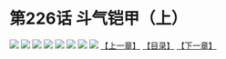 # 第226话 斗气铠甲（上）
![](https://mhpic.xiaomingtaiji.net/comic/D/斗破苍穹拆分版/226话/1.jpg-zymk.middle.webp)
![](https://mhpic.xiaomingtaiji.net/comic/D/斗破苍穹拆分版/226话/2.jpg-zymk.middle.webp)
![](https://mhpic.xiaomingtaiji.net/comic/D/斗破苍穹拆分版/226话/3.jpg-zymk.middle.webp)
![](https://mhpic.xiaomingtaiji.net/comic/D/斗破苍穹拆分版/226话/4.jpg-zymk.middle.webp)
![](https://mhpic.xiaomingtaiji.net/comic/D/斗破苍穹拆分版/226话/5.jpg-zymk.middle.webp)
![](https://mhpic.xiaomingtaiji.net/comic/D/斗破苍穹拆分版/226话/6.jpg-zymk.middle.webp)
![](https://mhpic.xiaomingtaiji.net/comic/D/斗破苍穹拆分版/226话/7.jpg-zymk.middle.webp)
![](https://mhpic.xiaomingtaiji.net/comic/D/斗破苍穹拆分版/226话/8.jpg-zymk.middle.webp)
[【上一章】](./225.md)
[【目录】](./READMD.md)
[【下一章】](./227.md)
